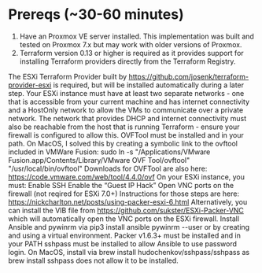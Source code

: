 # Prereqs (~30-60 minutes)

1. Have an Proxmox VE server installed. This implementation was built and tested on Proxmox 7.x but may work with older versions of Proxmox.  
2. Terraform version 0.13 or higher is required as it provides support for installing Terraform providers directly from the Terraform Registry.  

The ESXi Terraform Provider built by https://github.com/josenk/terraform-provider-esxi is required, but will be installed automatically during a later step.
Your ESXi instance must have at least two separate networks - one that is accessible from your current machine and has internet connectivity and a HostOnly network to allow the VMs to communicate over a private network. The network that provides DHCP and internet connectivity must also be reachable from the host that is running Terraform - ensure your firewall is configured to allow this.
OVFTool must be installed and in your path.
On MacOS, I solved this by creating a symbolic link to the ovftool included in VMWare Fusion: sudo ln -s "/Applications/VMware Fusion.app/Contents/Library/VMware OVF Tool/ovftool" "/usr/local/bin/ovftool"
Downloads for OVFTool are also here: https://code.vmware.com/web/tool/4.4.0/ovf
On your ESXi instance, you must:
Enable SSH
Enable the “Guest IP Hack”
Open VNC ports on the firewall (not reqired for ESXi 7.0+)
Instructions for those steps are here: https://nickcharlton.net/posts/using-packer-esxi-6.html
Alternatively, you can install the VIB file from https://github.com/sukster/ESXi-Packer-VNC which will automatically open the VNC ports on the ESXi firewall.
Install Ansible and pywinrm via pip3 install ansible pywinrm --user or by creating and using a virtual environment.
Packer v1.6.3+ must be installed and in your PATH
sshpass must be installed to allow Ansible to use password login. On MacOS, install via brew install hudochenkov/sshpass/sshpass as brew install sshpass does not allow it to be installed.
